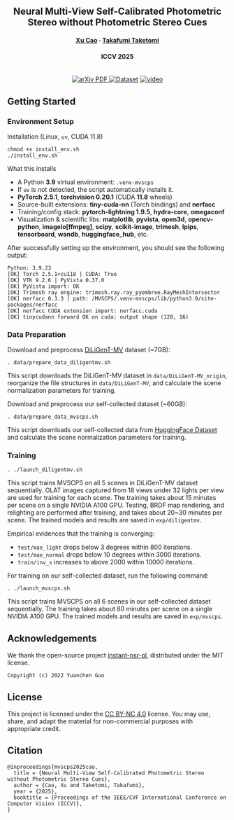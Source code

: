 <h2 align="center">Neural Multi-View Self-Calibrated Photometric Stereo without Photometric Stereo Cues</h2>
<h4 align="center">
    <a href="https://xucao-42.github.io/homepage/"><strong>Xu Cao</strong></a>
    ·
    <a href="https://taketomitakafumi.sakura.ne.jp/web/en/"><strong>Takafumi Taketomi</strong></a>
</h3>
<h4 align="center">ICCV 2025 </h3>
<p align="center">
  <br>
    <a href="https://www.arxiv.org/abs/2507.23162">
      <img src='https://img.shields.io/badge/arXiv-Paper-981E32?style=for-the-badge&Color=B31B1B' alt='arXiv PDF'>
    </a>
    <a href='https://huggingface.co/datasets/cyberagent/mvscps'>
      <img src='https://img.shields.io/badge/HuggingFace-Dataset-5468FF?style=for-the-badge' alt='Dataset'></a>
    <a href="https://www.youtube.com/watch?v=vivhD-jspmE">
      <img src='https://img.shields.io/badge/Youtube-Video-981E32?style=for-the-badge&Color=B31B1B' alt='video'>
    </a>

## Getting Started

### Environment Setup
Installation (Linux, `uv`, CUDA 11.8)
```
chmod +x install_env.sh
./install_env.sh
```
What this installs
- A Python **3.9** virtual environment: `.venv-mvscps`
- If `uv` is not detected, the script automatically installs it.
- **PyTorch 2.5.1**, **torchvision 0.20.1** (CUDA **11.8** wheels)
- Source-built extensions: **tiny-cuda-nn** (Torch bindings) and **nerfacc**
- Training/config stack: **pytorch-lightning 1.9.5**, **hydra-core**, **omegaconf**
- Visualization & scientific libs: **matplotlib**, **pyvista**, **open3d**, **opencv-python**, **imageio[ffmpeg]**, **scipy**, **scikit-image**, **trimesh**, **lpips**, **tensorboard**, **wandb**, **huggingface_hub**, etc.


After successfully setting up the environment, you should see the following output:
```
Python: 3.9.23
[OK] Torch 2.5.1+cu118 | CUDA: True
[OK] VTK 9.2.6 | PyVista 0.37.0
[OK] PyVista import: OK
[OK] Trimesh ray engine: trimesh.ray.ray_pyembree.RayMeshIntersector
[OK] nerfacc 0.3.3 | path: /MVSCPS/.venv-mvscps/lib/python3.9/site-packages/nerfacc
[OK] nerfacc CUDA extension import: nerfacc.cuda
[OK] tinycudann forward OK on cuda: output shape (128, 16)
```
### Data Preparation

Download and preprocess [DiLiGenT-MV](https://sites.google.com/site/photometricstereodata/mv) dataset (~7GB):

```
. data/prepare_data_diligentmv.sh
```
This script downloads the DiLiGenT-MV dataset in `data/DiLiGenT-MV_origin`, reorganize the file structures in `data/DiLiGenT-MV`, and calculate the scene normalization parameters for training.


Download and preprocess our self-collected dataset (~60GB):

```
. data/prepare_data_mvscps.sh
```
This script downloads our self-collected data from [HuggingFace Dataset](https://huggingface.co/datasets/cyberagent/mvscps) and calculate the scene normalization parameters for training.


### Training
```
. ./launch_diligentmv.sh
```
This script trains MVSCPS on all 5 scenes in DiLiGenT-MV dataset sequentially. 
OLAT images captured from 18 views under 32 lights per view are used for training for each scene. 
The training takes about 15 minutes per scene on a single NVIDIA A100 GPU.
Testing, BRDF map rendering, and relighting are performed after training, and takes about 20~30 minutes per scene.
The trained models and results are saved in `exp/diligentmv`.

Empirical evidences that the training is converging:
- `test/mae_light` drops below 3 degrees within 800 iterations.
- `test/mae_normal` drops below 10 degrees within 3000 iterations.
- `train/inv_s` increases to above 2000 within 10000 iterations.

For training on our self-collected dataset, run the following command:
```
. ./launch_mvscps.sh
```
This script trains MVSCPS on all 6 scenes in our self-collected dataset sequentially.
The training takes about 80 minutes per scene on a single NVIDIA A100 GPU.
The trained models and results are saved in `exp/mvscps`.

## Acknowledgements
We thank the open-source project [instant-nsr-pl](https://github.com/bennyguo/instant-nsr-pl), distributed under the MIT license. 

```
Copyright (c) 2022 Yuanchen Guo
```

## License
This project is licensed under the [CC BY-NC 4.0](https://creativecommons.org/licenses/by-nc/4.0/) license.
You may use, share, and adapt the material for non-commercial purposes with appropriate credit.

## Citation
```
@inproceedings{mvscps2025cao,
  title = {Neural Multi-View Self-Calibrated Photometric Stereo without Photometric Stereo Cues},
  author = {Cao, Xu and Taketomi, Takafumi},
  year = {2025},
  booktitle = {Proceedings of the IEEE/CVF International Conference on Computer Vision (ICCV)},
}
```